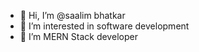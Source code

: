 - 👋 Hi, I’m @saalim bhatkar
- 👀 I’m interested in software development
- 🌱 I’m MERN Stack developer



<!---
saalim8291/saalim8291 is a ✨ special ✨ repository because its `README.md` (this file) appears on your GitHub profile.
You can click the Preview link to take a look at your changes.
--->
